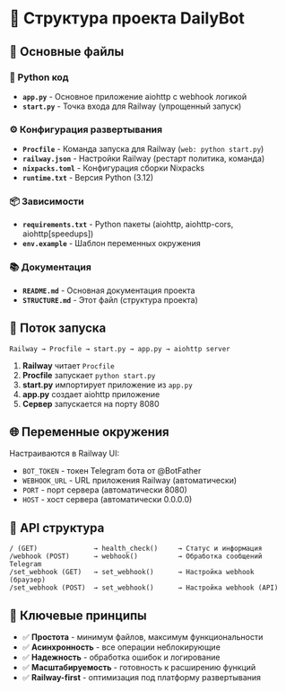 # 📁 Структура проекта DailyBot

## 🎯 Основные файлы

### 🐍 Python код
- **`app.py`** - Основное приложение aiohttp с webhook логикой
- **`start.py`** - Точка входа для Railway (упрощенный запуск)

### ⚙️ Конфигурация развертывания
- **`Procfile`** - Команда запуска для Railway (`web: python start.py`)
- **`railway.json`** - Настройки Railway (рестарт политика, команда)
- **`nixpacks.toml`** - Конфигурация сборки Nixpacks
- **`runtime.txt`** - Версия Python (3.12)

### 📦 Зависимости
- **`requirements.txt`** - Python пакеты (aiohttp, aiohttp-cors, aiohttp[speedups])
- **`env.example`** - Шаблон переменных окружения

### 📚 Документация
- **`README.md`** - Основная документация проекта
- **`STRUCTURE.md`** - Этот файл (структура проекта)

## 🔄 Поток запуска

```
Railway → Procfile → start.py → app.py → aiohttp server
```

1. **Railway** читает `Procfile`
2. **Procfile** запускает `python start.py`
3. **start.py** импортирует приложение из `app.py`
4. **app.py** создает aiohttp приложение
5. **Сервер** запускается на порту 8080

## 🌐 Переменные окружения

Настраиваются в Railway UI:
- `BOT_TOKEN` - токен Telegram бота от @BotFather
- `WEBHOOK_URL` - URL приложения Railway (автоматически)
- `PORT` - порт сервера (автоматически 8080)
- `HOST` - хост сервера (автоматически 0.0.0.0)

## 📡 API структура

```
/ (GET)              → health_check()     → Статус и информация
/webhook (POST)      → webhook()          → Обработка сообщений Telegram  
/set_webhook (GET)   → set_webhook()      → Настройка webhook (браузер)
/set_webhook (POST)  → set_webhook()      → Настройка webhook (API)
```

## 🎯 Ключевые принципы

- ✅ **Простота** - минимум файлов, максимум функциональности
- ✅ **Асинхронность** - все операции неблокирующие
- ✅ **Надежность** - обработка ошибок и логирование
- ✅ **Масштабируемость** - готовность к расширению функций
- ✅ **Railway-first** - оптимизация под платформу развертывания
